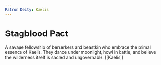 ```yaml
---
Patron Deity: Kaelis
---
```


# Stagblood Pact


A savage fellowship of berserkers and beastkin who embrace the primal essence of Kaelis. They dance under moonlight, howl in battle, and believe the wilderness itself is sacred and ungovernable.
[[Kaelis]]
